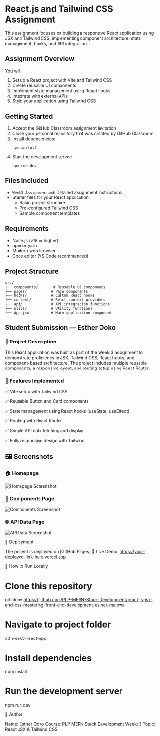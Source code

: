 # React.js and Tailwind CSS Assignment

This assignment focuses on building a responsive React application using JSX and Tailwind CSS, implementing component architecture, state management, hooks, and API integration.

## Assignment Overview

You will:
1. Set up a React project with Vite and Tailwind CSS
2. Create reusable UI components
3. Implement state management using React hooks
4. Integrate with external APIs
5. Style your application using Tailwind CSS

## Getting Started

1. Accept the GitHub Classroom assignment invitation
2. Clone your personal repository that was created by GitHub Classroom
3. Install dependencies:
   ```
   npm install
   ```
4. Start the development server:
   ```
   npm run dev
   ```

## Files Included

- `Week3-Assignment.md`: Detailed assignment instructions
- Starter files for your React application:
  - Basic project structure
  - Pre-configured Tailwind CSS
  - Sample component templates

## Requirements

- Node.js (v18 or higher)
- npm or yarn
- Modern web browser
- Code editor (VS Code recommended)

## Project Structure

```
src/
├── components/       # Reusable UI components
├── pages/           # Page components
├── hooks/           # Custom React hooks
├── context/         # React context providers
├── api/             # API integration functions
├── utils/           # Utility functions
└── App.jsx          # Main application component
```

## Student Submission — Esther Ooko
### 🧠 Project Description

This React application was built as part of the Week 3 assignment to demonstrate proficiency in JSX, Tailwind CSS, React hooks, and component-based architecture.
The project includes multiple reusable components, a responsive layout, and routing setup using React Router.

### 🧱 Features Implemented

✅ Vite setup with Tailwind CSS

✅ Reusable Button and Card components

✅ State management using React hooks (useState, useEffect)

✅ Routing with React Router

✅ Simple API data fetching and display

✅ Fully responsive design with Tailwind

## 🖼️ Screenshots

### 🏠 Homepage
![Homepage Screenshot](./screenshots/Home.png)

### 🧩 Components Page
![Components Screenshot](./screenshots/Tasks.png)

### 🌐 API Data Page
![API Data Screenshot](./screenshots/posts.png)


🚀 Deployment

The project is deployed on [GitHub Pages]
🔗 Live Demo: https://your-deployed-link-here.vercel.app

🧰 How to Run Locally
# Clone this repository
git clone https://github.com/PLP-MERN-Stack-Development/react-js-jsx-and-css-mastering-front-end-development-esther-malowa

# Navigate to project folder
cd week3-react-app

# Install dependencies
npm install

# Run the development server
npm run dev

🧾 Author

Name: Esther Ooko
Course: PLP MERN Stack Development
Week: 3
Topic: React JSX & Tailwind CSS
